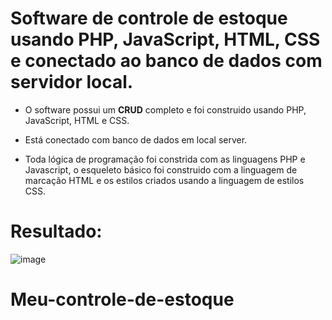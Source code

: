 # Software de controle de estoque usando PHP, JavaScript, HTML, CSS e conectado ao banco de dados com servidor local.

- O software possui um **CRUD** completo e foi construido usando PHP, JavaScript, HTML e CSS.

- Está conectado com banco de dados em local server. 

- Toda lógica de programação foi constrida com as linguagens PHP e Javascript, o esqueleto básico foi construido com a linguagem de marcação HTML e os estilos criados usando a linguagem de estilos CSS.

# Resultado: 

![image](https://github.com/GusttavoJaguar/Meu-controle-de-estoque/assets/71243629/25f54bfc-fec4-4b4e-b44b-ab941304f1b6)

# Meu-controle-de-estoque
